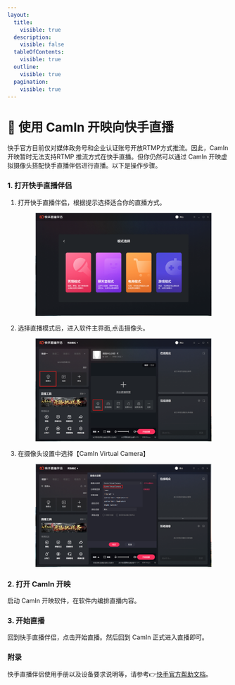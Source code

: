 ```yaml
---
layout:
  title:
    visible: true
  description:
    visible: false
  tableOfContents:
    visible: true
  outline:
    visible: true
  pagination:
    visible: true
---
```


# 🎥 使用 CamIn 开映向快手直播

快手官方目前仅对媒体政务号和企业认证账号开放RTMP方式推流。因此，CamIn 开映暂时无法支持RTMP 推流方式在快手直播。但你仍然可以通过 CamIn 开映虚拟摄像头搭配快手直播伴侣进行直播。以下是操作步骤。

### 1. 打开快手直播伴侣

1.  打开快手直播伴侣，根据提示选择适合你的直播方式。

    <figure><img src="../../.gitbook/assets/image (61).png" alt=""><figcaption></figcaption></figure>
2.  选择直播模式后，进入软件主界面,点击摄像头。

    <figure><img src="../../.gitbook/assets/image (62).png" alt=""><figcaption></figcaption></figure>
3.  在摄像头设置中选择【CamIn Virtual Camera】

    <figure><img src="../../.gitbook/assets/image (63).png" alt=""><figcaption></figcaption></figure>

### 2. 打开 CamIn 开映

启动 CamIn 开映软件，在软件内编排直播内容。

### 3. 开始直播

回到快手直播伴侣，点击开始直播。然后回到 CamIn 正式进入直播即可。

### 附录

快手直播伴侣使用手册以及设备要求说明等，请参考👉[快手官方帮助文档](https://live.kuaishou.com/live-partner-tutorial/PCLive)。
